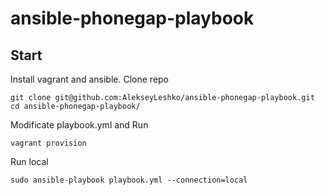 ansible-phonegap-playbook
=========================

## Start
Install vagrant and ansible.
Clone repo
```
git clone git@github.com:AlekseyLeshko/ansible-phonegap-playbook.git
cd ansible-phonegap-playbook/
```

Modificate playbook.yml and
Run
```
vagrant provision
```

Run local
```
sudo ansible-playbook playbook.yml --connection=local
```
